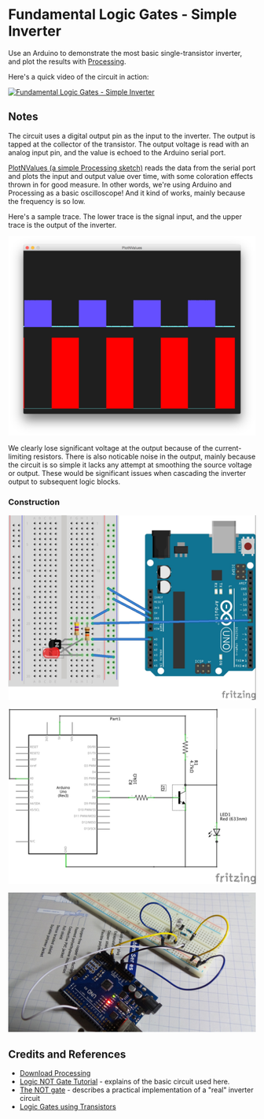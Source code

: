# Fundamental Logic Gates - Simple Inverter

Use an Arduino to demonstrate the most basic single-transistor inverter, and plot the results with [Processing](https://www.processing.org).

Here's a quick video of the circuit in action:

[![Fundamental Logic Gates - Simple Inverter](http://img.youtube.com/vi/JQzt-ZaF9fw/0.jpg)](http://www.youtube.com/watch?v=JQzt-ZaF9fw)

## Notes

The circuit uses a digital output pin as the input to the inverter. The output is tapped at the collector of the transistor. The output voltage is read with an analog input pin, and the value is echoed to the Arduino serial port.

[PlotNValues (a simple Processing sketch)](../../processing/PlotNValues) reads the data from the serial port and plots the input and output value over time, with some coloration effects thrown in for good measure. In other words, we're using Arduino and Processing as a basic oscilloscope! And it kind of works, mainly because the frequency is so low.

Here's a sample trace. The lower trace is the signal input, and the upper trace is the output of the inverter.

![processing trace](./assets/processing_trace.png?raw=true)

We clearly lose significant voltage at the output because of the current-limiting resistors. There is also noticable noise in the output, mainly because the circuit is so simple it lacks any attempt at smoothing the source voltage or output. These would be significant issues when cascading the inverter output to subsequent logic blocks.

### Construction

![The Breadboard](./assets/SimplestInverter_bb.jpg?raw=true)

![The Schematic](./assets/SimplestInverter_schematic.jpg?raw=true)

![The Build](./assets/SimplestInverter_build.jpg?raw=true)


## Credits and References
* [Download Processing](https://www.processing.org/download/)
* [Logic NOT Gate Tutorial](http://www.electronics-tutorials.ws/logic/logic_4.html) - explains of the basic circuit used here.
* [The NOT gate](http://www.allaboutcircuits.com/vol_4/chpt_3/2.html) - describes a practical implementation of a "real" inverter circuit
* [Logic Gates using Transistors](https://electrosome.com/logic-gates-using-transistors/)